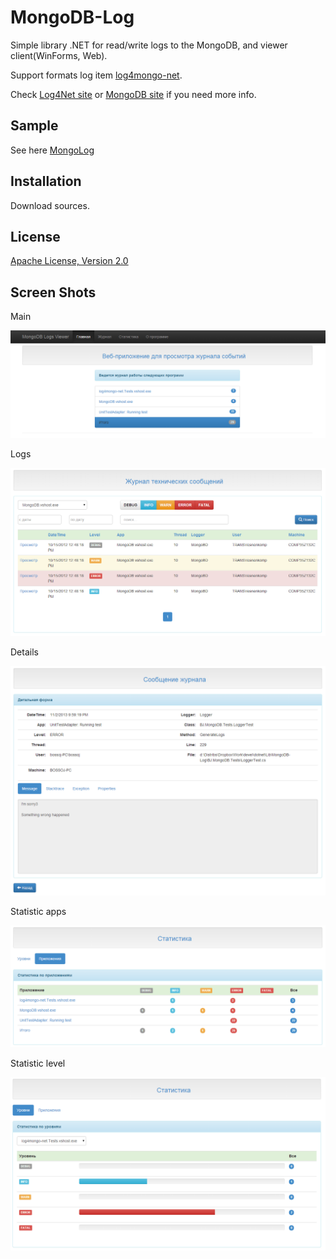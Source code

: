 MongoDB-Log
===========
Simple library .NET for read/write logs to the MongoDB, and viewer client(WinForms, Web).

Support formats log item [log4mongo-net](http://github.com/log4mongo/log4mongo-net).

Check [Log4Net site](http://logging.apache.org/log4net/) or [MongoDB site](http://www.mongodb.org/) if you need more info.


Sample
------------
See here [MongoLog](http://185.41.187.23/MongoLog) 


Installation
------------
Download sources.

License
------------
[Apache License, Version 2.0](http://www.apache.org/licenses/LICENSE-2.0)

Screen Shots
------------

Main

![Screen Shot](screenshot/ScreenMain.png)

Logs

![Screen Shot](screenshot/ScreenLogs.png)

Details

![Screen Shot](screenshot/ScreenDetails.png)

Statistic apps

![Screen Shot](screenshot/ScreenStatApp.png)

Statistic level

![Screen Shot](screenshot/ScreenStatLevel.png)